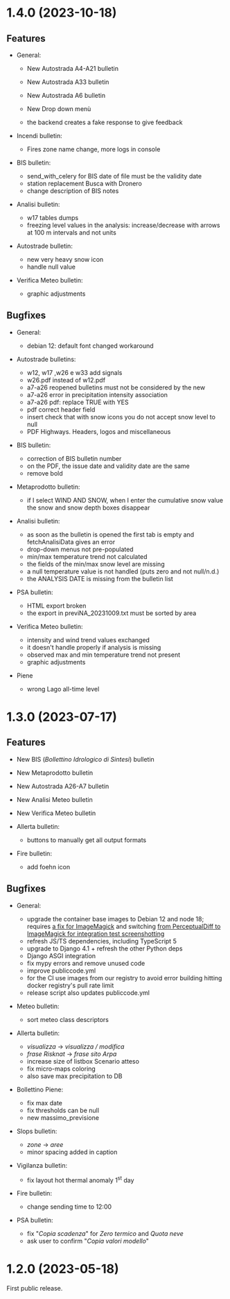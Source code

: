 # 1.4.0 (2023-10-18)

## Features

- General:

  - New Autostrada A4-A21 bulletin

  - New Autostrada A33 bulletin

  - New Autostrada A6 bulletin

  - New Drop down menù

  - the backend creates a fake response to give feedback

- Incendi bulletin:
  - Fires zone name change, more logs in console

- BIS bulletin:
  - send_with_celery for BIS date of file must be the validity date
  - station replacement Busca with Dronero
  - change description of BIS notes

- Analisi bulletin:
  - w17 tables dumps
  - freezing level values ​​in the analysis: increase/decrease with arrows at 100 m intervals and not units

- Autostrade bulletin:
  - new very heavy snow icon
  - handle null value

- Verifica Meteo bulletin:
  - graphic adjustments

## Bugfixes

- General:
  - debian 12: default font changed workaround
  
- Autostrade bulletins:
  - w12, w17 ,w26 e w33 add signals
  - w26.pdf instead of w12.pdf
  - a7-a26 reopened bulletins must not be considered by the new
  - a7-a26 error in precipitation intensity association
  - a7-a26 pdf: replace TRUE with YES
  - pdf correct header field
  - insert check that with snow icons you do not accept snow level to null
  - PDF Highways. Headers, logos and miscellaneous

- BIS bulletin:
  - correction of BIS bulletin number
  - on the PDF, the issue date and validity date are the same
  - remove bold

- Metaprodotto bulletin:
  - if I select WIND AND SNOW, when I enter the cumulative snow value the snow and snow depth boxes disappear

- Analisi bulletin:
  - as soon as the bulletin is opened the first tab is empty and fetchAnalisiData gives an error
  - drop-down menus not pre-populated
  - min/max temperature trend not calculated
  - the fields of the min/max snow level are missing
  - a null temperature value is not handled (puts zero and not null/n.d.)
  - the ANALYSIS DATE is missing from the bulletin list

- PSA bulletin:
  - HTML export broken
  - the export in previNA_20231009.txt must be sorted by area

- Verifica Meteo bulletin:
  - intensity and wind trend values ​​exchanged
  - it doesn't handle properly if analysis is missing
  - observed max and min temperature trend not present
  - graphic adjustments

- Piene
  - wrong Lago all-time level

# 1.3.0 (2023-07-17)

## Features

- New BIS (_Bollettino Idrologico di Sintesi_) bulletin

- New Metaprodotto bulletin

- New Autostrada A26-A7 bulletin

- New Analisi Meteo bulletin

- New Verifica Meteo bulletin

- Allerta bulletin:

  - buttons to manually get all output formats

- Fire bulletin:

  - add foehn icon

## Bugfixes

- General:

  - upgrade the container base images to Debian 12 and node 18; requires [a fix for ImageMagick](https://bugs.debian.org/964090) and switching [from PerceptualDiff to ImageMagick for integration test screenshotting](https://needle.readthedocs.io/en/latest/#engines)
  - refresh JS/TS dependencies, including TypeScript 5
  - upgrade to Django 4.1 + refresh the other Python deps
  - Django ASGI integration
  - fix mypy errors and remove unused code
  - improve publiccode.yml
  - for the CI use images from our registry to avoid error building hitting docker registry's pull rate limit
  - release script also updates publiccode.yml

- Meteo bulletin:

  - sort meteo class descriptors

- Allerta bulletin:

  - _visualizza_ -> _visualizza / modifica_
  - _frase Risknat_ -> _frase sito Arpa_
  - increase size of listbox Scenario atteso
  - fix micro-maps coloring
  - also save max precipitation to DB

- Bollettino Piene:

  - fix max date
  - fix thresholds can be null
  - new massimo_previsione

- Slops bulletin:

  - _zone_ -> _aree_
  - minor spacing added in caption

- Vigilanza bulletin:

  - fix layout hot thermal anomaly 1<sup>st</sup> day

- Fire bulletin:

  - change sending time to 12:00

- PSA bulletin:

  - fix "_Copia scadenza_" for _Zero termico_ and _Quota neve_
  - ask user to confirm "_Copia valori modello_"

# 1.2.0 (2023-05-18)

First public release.
